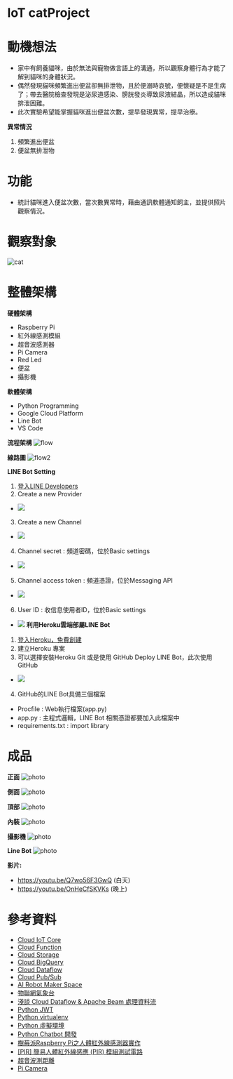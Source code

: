 # IoT catProject
# 動機想法
- 家中有飼養貓咪，由於無法與寵物做言語上的溝通，所以觀察身體行為才能了解到貓咪的身體狀況。
- 偶然發現貓咪頻繁進出便盆卻無排泄物，且於便溺時哀號，便懷疑是不是生病了；帶去醫院檢查發現是泌尿道感染、膀胱發炎導致尿液結晶，所以造成貓咪排泄困難。
- 此次實驗希望能掌握貓咪進出便盆次數，提早發現異常，提早治療。

**異常情況**
1.  頻繁進出便盆
2.  便盆無排泄物

# 功能
- 統計貓咪進入便盆次數，當次數異常時，藉由通訊軟體通知飼主，並提供照片觀察情況。
# 觀察對象
![cat](https://storage.googleapis.com/catlife/cat/BEA406EF-54BD-4CEA-80AA-63305910C78C_1_105_c.jpeg)

# 整體架構
**硬體架構**
- Raspberry Pi
- 紅外線感測模組
- 超音波感測器
- Pi Camera
- Red Led
- 便盆
- 攝影機

**軟體架構**
- Python Programming
- Google Cloud Platform
- Line Bot
- VS Code

**流程架構**
![flow](https://storage.googleapis.com/catlife/cat/flow2.png)

**線路圖**
![flow2](https://storage.googleapis.com/catlife/temp/pi.png)

**LINE Bot Setting**
1. [登入LINE Developers](https://developers.line.biz/zh-hant/services/bot-designer/)
2. Create a new Provider 
- ![](https://storage.googleapis.com/catlife/temp/line_create_provider.png)
3. Create a new Channel
- ![](https://storage.googleapis.com/catlife/temp/message_api_channel.png)
4. Channel secret : 頻道密碼，位於Basic settings
- ![](https://storage.googleapis.com/catlife/temp/channel_secret.png)
5. Channel access token : 頻道憑證，位於Messaging API
- ![](https://storage.googleapis.com/catlife/temp/channel_token.png)
6. User ID : 收信息使用者ID，位於Basic settings
- ![](https://storage.googleapis.com/catlife/temp/user_ID.png)
**利用Heroku雲端部屬LINE Bot**
1. [登入Heroku，免費創建](https://signup.heroku.com/)
2. 建立Heroku 專案
3. 可以選擇安裝Heroku Git 或是使用 GitHub Deploy LINE Bot，此次使用GitHub
- ![](https://storage.googleapis.com/catlife/temp/heroku.png)
4. GitHub的LINE Bot具備三個檔案
- Procfile : Web執行檔案(app.py)
- app.py : 主程式邏輯，LINE Bot 相關憑證都要加入此檔案中
- requirements.txt : import library

# 成品
**正面**
![photo](https://storage.googleapis.com/catlife/cat/IMG_4939.jpg)

**側面**
![photo](https://storage.googleapis.com/catlife/cat/IMG_4944.jpg)

**頂部**
![photo](https://storage.googleapis.com/catlife/cat/IMG_4943.jpg)

**內裝**
![photo](https://storage.googleapis.com/catlife/cat/IMG_4940.jpg)

**攝影機**
![photo](https://storage.googleapis.com/catlife/cat/IMG_4941.jpg)

**Line Bot**
![photo](https://storage.googleapis.com/catlife/cat/IMG_3188E9FC63C3-1.jpeg)

**影片:**
- https://youtu.be/Q7wo56F3GwQ (白天)
- https://youtu.be/OnHeCfSKVKs (晚上)

# 參考資料
- [Cloud IoT Core](https://cloud.google.com/iot/docs/quickstart)
- [Cloud Function](https://cloud.google.com/functions/docs/how-to)
- [Cloud Storage](https://cloud.google.com/storage/docs/introduction)
- [Cloud BigQuery](https://cloud.google.com/bigquery/docs/introduction)
- [Cloud Dataflow](https://cloud.google.com/dataflow/docs/quickstarts)
- [Cloud Pub/Sub](https://cloud.google.com/pubsub/docs/quickstart-console)
- [AI Robot Maker Space](https://airobot.ccu.edu.tw/chapter-6-google%E7%9A%84%E7%89%A9%E8%81%AF%E7%B6%B2%E8%A7%A3%E6%B1%BA%E6%96%B9%E6%A1%88/)
- [物聯網氣象台](https://www.wandianshenme.com/play/mongoose-os-esp32-google-cloud-iot-core-build-mqtt-iot-weather/)
- [淺談 Cloud Dataflow & Apache Beam 處理資料流](https://tech.hahow.in/%E6%B7%BA%E8%AB%87-cloud-dataflow-apache-beam-%E8%99%95%E7%90%86%E8%B3%87%E6%96%99%E6%B5%81-a1a73af87fe9)
- [Python JWT](https://myapollo.com.tw/zh-tw/python-json-web-token/t)
- [Python virtualenv](https://ithelp.ithome.com.tw/articles/10199980)
- [Python 虛擬環境](https://www.gushiciku.cn/pl/gfCd/zh-tw)
- [Python Chatbot 開發](https://qiu-yan-ming.gitbook.io/python-chatbot/shi-yong-line-bot-sdk)
- [樹莓派Raspberry Pi之人體紅外線感測器實作](http://hophd.com/raspberry-pi-sensor-infrared/)
- [[PIR] 簡易人體紅外線感應 (PIR) 模組測試電路](https://ruten-proteus.blogspot.com/2013/03/PIR-testing.html)
- [超音波測距離](https://atceiling.blogspot.com/2014/03/raspberry-pi_18.html)
- [Pi Camera](http://www.raspigeek.com/index.php?c=read&id=51&page=1)
